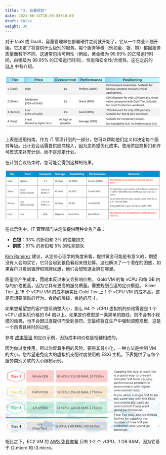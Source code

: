 ```yaml
---
title: "3. 容量规划"
date: 2021-06-14T10:50:58+10:00
draft: false
weight: 30
---
```


对于 IaaS 或 DaaS，容量管理早在部署硬件之前就开始了。它从一个商业计划开始，它决定了将提供什么级别的服务。每个服务等级（例如金、银、铜）都因服务质量而有所不同。这通常包括可用性（例如，黄金级为 99.99% 的正常运行时间，白银级为 99.95% 的正常运行时间）、性能和安全性/合规性。这在之前的 [SLA](/zh/operations-management/chapter-1-overview/1.1.7-service-level-agreement/) 中有介绍。

![容量等级](1.3.3-fig-1.png)

上表是通用指南。作为 IT 管理计划的一部分，您可以帮助他们定义和决定每个服务等级。此计划会话需要供应商输入，因为您希望优化成本。使用供应商折扣和许可模式来补充计划，而不是规定计划。

在计划会议结束时，您可能会得到这样的结果。

![容量层示例](1.3.3-fig-2.png)

在此示例中，IT 管理部门决定仅提供两种业务产品：

- **白银**：33% 的折扣和 2% 的性能损失
- **铜奖**：67% 的折扣和 5% 的性能损失

[Kim Ramirez](https://www.linkedin.com/in/kimkiser1/) 建议，从定价心理学的角度来看，提供黄金可能是有意义的，期望没有人会购买它，它只会起到银色看起来很划算。这也解决了一个潜在的困惑，如果客户只看到银牌和铜牌优惠，他们会想知道金牌在哪里。

质量会产生成本，而成本反过来又会影响价格。 Gold VM 的每 vCPU 和每 GB 内存的价格更高，因为它具有更高的服务质量。需要规划合适的定价模型。 Silver Tier 上 16 个 vCPU VM 的成本确实比 Gold Tier 上 1 个 vCPU VM 的成本高。这是您想要驱动的行为。合适的层级，合适的尺寸。

如果您希望您的客户提前调整大小，那么 64 个 vCPU 虚拟机的价格需要是 1 个 vCPU 虚拟机价格的 64 倍以上。如果定价模型是一条简单的直线，则不会有小规模的动机，也不会因过度提供而受到惩罚。您最终将在生产中强制调整规模，这是一个昂贵且耗时的过程。

参考 [成本管理](/zh/operations-management/chapter-5-cost-management/) 的定价示例，因为成本和价格是相辅相成的。

因为你过度使用，所以你冒着争用的风险。要将其最小化，一种方法是控制 VM 的大小。您希望避免庞大的虚拟机支配过度使用的 ESXi 主机。下表提供了与每个服务类别关联的大小限制示例。

![分层分解](1.3.3-fig-3.png)

相比之下，EC2 VM 的 [AWS 免费套餐](https://aws.amazon.com/free/) 只有 1-2 个 vCPU、1 GB RAM，因为它基于 t2.micro 和 t3.micro。